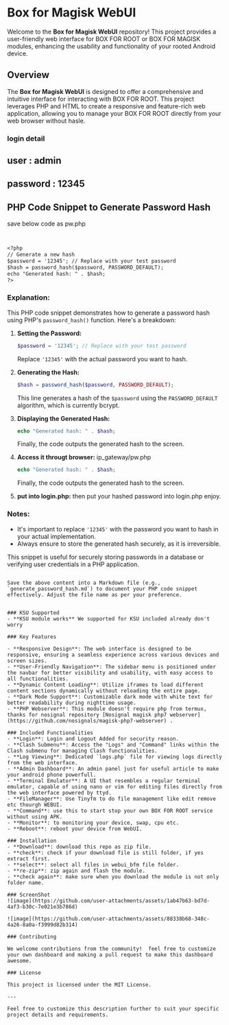 # Box for Magisk WebUI

Welcome to the **Box for Magisk WebUI** repository! This project provides a user-friendly web interface for BOX FOR ROOT or BOX FOR MAGISK modules, enhancing the usability and functionality of your rooted Android device.

## Overview

The **Box for Magisk WebUI** is designed to offer a comprehensive and intuitive interface for interacting with BOX FOR ROOT. This project leverages PHP and HTML to create a responsive and feature-rich web application, allowing you to manage your BOX FOR ROOT directly from your web browser without hasle.

### login detail
## user : admin
## password : 12345


## PHP Code Snippet to Generate Password Hash
save below code as pw.php

```markdown


<?php
// Generate a new hash
$password = '12345'; // Replace with your test password
$hash = password_hash($password, PASSWORD_DEFAULT);
echo "Generated hash: " . $hash;
?>
```

### Explanation:
This PHP code snippet demonstrates how to generate a password hash using PHP's `password_hash()` function. Here's a breakdown:

1. **Setting the Password:**
   ```php
   $password = '12345'; // Replace with your test password
   ```
   Replace `'12345'` with the actual password you want to hash.

2. **Generating the Hash:**
   ```php
   $hash = password_hash($password, PASSWORD_DEFAULT);
   ```
   This line generates a hash of the `$password` using the `PASSWORD_DEFAULT` algorithm, which is currently bcrypt.

3. **Displaying the Generated Hash:**
   ```php
   echo "Generated hash: " . $hash;
   ```
   Finally, the code outputs the generated hash to the screen.

4. **Access it througt browser:**
   ip_gateway/pw.php
   ```php
   echo "Generated hash: " . $hash;
   ```
   Finally, the code outputs the generated hash to the screen.
5. **put into login.php:**
   then put your hashed password into login.php enjoy.

### Notes:
- It's important to replace `'12345'` with the password you want to hash in your actual implementation.
- Always ensure to store the generated hash securely, as it is irreversible.

This snippet is useful for securely storing passwords in a database or verifying user credentials in a PHP application.
```

Save the above content into a Markdown file (e.g., `generate_password_hash.md`) to document your PHP code snippet effectively. Adjust the file name as per your preference.


### KSU Supported
- **KSU module works** We supported for KSU included already don't worry

### Key Features

- **Responsive Design**: The web interface is designed to be responsive, ensuring a seamless experience across various devices and screen sizes.
- **User-Friendly Navigation**: The sidebar menu is positioned under the navbar for better visibility and usability, with easy access to all functionalities.
- **Dynamic Content Loading**: Utilize iframes to load different content sections dynamically without reloading the entire page.
- **Dark Mode Support**: Customizable dark mode with white text for better readability during nighttime usage.
- **PHP Webserver**: This module doesn't require php from termux, thanks for nosignal repository [Nosignal magisk php7 webserver](https://github.com/nosignals/magisk-php7-webserver) .

### Included Functionalities
- **Login**: Login and Logout Added for security reason.
- **Clash Submenu**: Access the "Logs" and "Command" links within the Clash submenu for managing Clash functionalities.
- **Log Viewing**: Dedicated `logs.php` file for viewing logs directly from the web interface.
- **Admin Dashboard**: An admin panel just for useful article to make your android phone powerfull.
- **Terminal Emulator**: A UI that resembles a regular terminal emulator, capable of using nano or vim for editing files directly from the web interface powered by ttyd.
- **FileManager**: Use Tinyfm to do file management like edit remove etc thourgh WEBUI.
- **Command**: use this to start stop your own BOX FOR ROOT service without using APK.
- **Monitor**: to monitoring your device, swap, cpu etc.
- **Reboot**: reboot your device from WebUI.

### Installation
- **Download**: download this repo as zip file.
- **check**: check if your download file is still folder, if yes extract first.
- **select**: select all files in webui_bfm file folder.
- **re-zip**: zip again and flash the module.
- **check again**: make sure when you download the module is not only folder name.

### ScreenShot
![image](https://github.com/user-attachments/assets/1ab47b63-bd7d-4af3-b30c-7e021e3b786d)

![image](https://github.com/user-attachments/assets/88338b68-348c-4a26-8a0a-f3999d82b314)

### Contributing

We welcome contributions from the community!  feel free to customize your own dashboard and making a pull request to make this dashboard awesome.

### License

This project is licensed under the MIT License.

---

Feel free to customize this description further to suit your specific project details and requirements.
